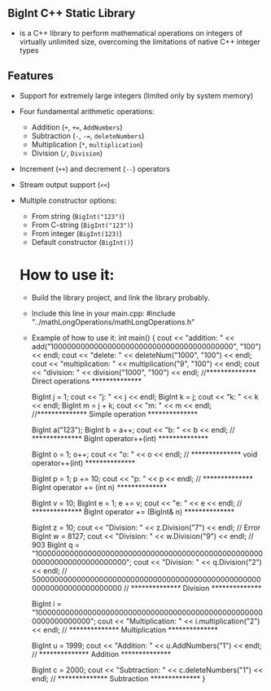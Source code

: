 ## BigInt C++ Static Library
- is a C++ library to perform mathematical operations on integers of virtually unlimited size, overcoming the limitations of native C++ integer types
  
## Features

- Support for extremely large integers (limited only by system memory)
- Four fundamental arithmetic operations:
  - Addition (`+`, `+=`, `AddNumbers`)
  - Subtraction (`-`, `-=`, `deleteNumbers`)
  - Multiplication (`*`, `multiplication`)
  - Division (`/`, `Division`)
- Increment (`++`) and decrement (`--`) operators
- Stream output support (`<<`)
- Multiple constructor options:
  - From string (`BigInt("123")`)
  - From C-string (`BigInt("123")`)
  - From integer (`BigInt(123)`)
  - Default constructor (`BigInt()`)

  # How to use it:
  - Build the library project, and link the library probably.
  - Include this line in your main.cpp: #include "../mathLongOperations/mathLongOperations.h"
  - Example of how to use it:
  int main() {
	cout << "addition: " <<  add("10000000000000000000000000000000000000000", "100") << endl;
	cout << "delete: " << deleteNum("1000", "100") << endl;
	cout << "multiplication: " << multiplication("9", "100") << endl;
	cout << "division: " << division("1000", "100") << endl;
	//************** Direct operations **************


	BigInt j = 1;
	cout << "j: " << j << endl;
	BigInt k = j;
	cout << "k: " << k << endl;
	BigInt m = j + k;
	cout << "m: " << m << endl;
	//************** Simple operation **************

	BigInt a("123");
	BigInt b = a++;
	cout << "b: " << b << endl;
	// ************** BigInt operator++(int) **************

	BigInt o = 1;
	o++;
	cout << "o: " << o << endl;
	// ************** void operator++(int) **************

	BigInt p = 1;
	p += 10;
	cout << "p: " << p << endl;
	// ************** BigInt operator += (int n) **************

	BigInt v = 10;
	BigInt e = 1;
	e += v;
	cout << "e: " << e << endl;
	// ************** BigInt operator += (BigInt& n) **************

	BigInt z = 10;
	cout << "Division: " << z.Division("7") << endl; // Error
	BigInt w = 8127;
	cout << "Division: " << w.Division("9") << endl; // 903
	BigInt q = "100000000000000000000000000000000000000000000000000000000000000000000000";
	cout << "Division: " << q.Division("2") << endl; // 50000000000000000000000000000000000000000000000000000000000000000000000
	// ************** Division **************

	BigInt i = "1000000000000000000000000000000000000000000000000000000000000000";
	cout << "Multiplication: " << i.multiplication("2") << endl;
	// ************** Multiplication **************

	BigInt u = 1999;
	cout << "Addition: " << u.AddNumbers("1") << endl;
	// ************** Addition **************

	BigInt c = 2000;
	cout << "Subtraction: " << c.deleteNumbers("1") << endl;
	// ************** Subtraction **************
}

